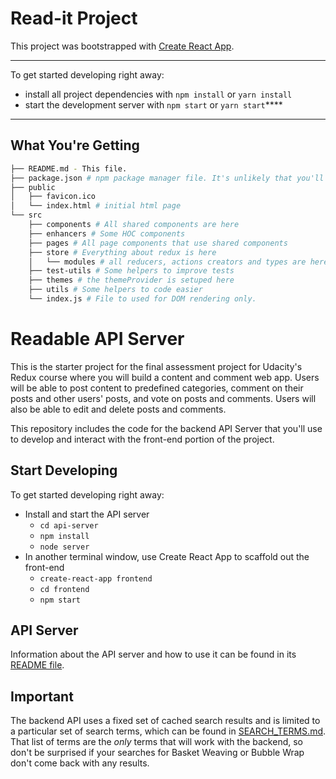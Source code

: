 # Read-it Project

This project was bootstrapped with [Create React App](https://github.com/facebook/create-react-app).

---

To get started developing right away:

- install all project dependencies with `npm install` or `yarn install`
- start the development server with `npm start` or `yarn start`\*\*\*\*

---

## What You're Getting

```bash
├── README.md - This file.
├── package.json # npm package manager file. It's unlikely that you'll need to modify this.
├── public
│   ├── favicon.ico
│   └── index.html # initial html page
└── src
    ├── components # All shared components are here
    ├── enhancers # Some HOC components
    ├── pages # All page components that use shared components
    ├── store # Everything about redux is here
    │   └── modules # all reducers, actions creators and types are here, like redux Ducks - https://github.com/erikras/ducks-modular-redux
    ├── test-utils # Some helpers to improve tests
    ├── themes # the themeProvider is setuped here
    ├── utils # Some helpers to code easier
    └── index.js # File to used for DOM rendering only.
```

# Readable API Server

This is the starter project for the final assessment project for Udacity's Redux course where you will build a content and comment web app. Users will be able to post content to predefined categories, comment on their posts and other users' posts, and vote on posts and comments. Users will also be able to edit and delete posts and comments.

This repository includes the code for the backend API Server that you'll use to develop and interact with the front-end portion of the project.

## Start Developing

To get started developing right away:

- Install and start the API server
  - `cd api-server`
  - `npm install`
  - `node server`
- In another terminal window, use Create React App to scaffold out the front-end
  - `create-react-app frontend`
  - `cd frontend`
  - `npm start`

## API Server

Information about the API server and how to use it can be found in its [README file](api-server/README.md).

## Important

The backend API uses a fixed set of cached search results and is limited to a particular set of search terms, which can be found in [SEARCH_TERMS.md](SEARCH_TERMS.md). That list of terms are the _only_ terms that will work with the backend, so don't be surprised if your searches for Basket Weaving or Bubble Wrap don't come back with any results.
